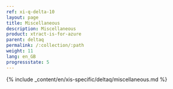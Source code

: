 ```yaml
---
ref: xi-q-delta-10
layout: page
title: Miscellaneous
description: Miscellaneous
product: xtract-is-for-azure
parent: deltaq
permalink: /:collection/:path
weight: 11
lang: en_GB
progressstate: 5
---
```

{% include _content/en/xis-specific/deltaq/miscellaneous.md %}

